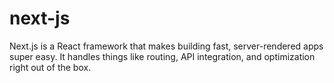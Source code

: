 # next-js
Next.js is a React framework that makes building fast, server-rendered apps super easy. It handles things like routing, API integration, and optimization right out of the box.
